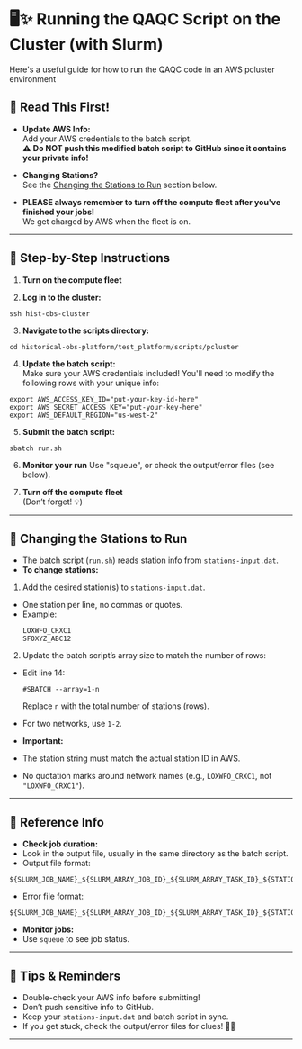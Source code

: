# 🖥️✨ Running the QAQC Script on the Cluster (with Slurm)
Here's a useful guide for how to run the QAQC code in an AWS pcluster environment 

## 📖 Read This First!

- **Update AWS Info:**  
  Add your AWS credentials to the batch script.  
  ⚠️ **Do NOT push this modified batch script to GitHub since it contains your private info!**

- **Changing Stations?**  
  See the [Changing the Stations to Run](#changing-the-stations-to-run) section below.
  
- **PLEASE always remember to turn off the compute fleet after you've finished your jobs!**   
  We get charged by AWS when the fleet is on. 
---

## 🚀 Step-by-Step Instructions

1. **Turn on the compute fleet**  

2. **Log in to the cluster:**  
```
ssh hist-obs-cluster
```
3. **Navigate to the scripts directory:**  
```
cd historical-obs-platform/test_platform/scripts/pcluster

```

4. **Update the batch script:**  
Make sure your AWS credentials included! You'll need to modify the following rows with your unique info: 
```
export AWS_ACCESS_KEY_ID="put-your-key-id-here"
export AWS_SECRET_ACCESS_KEY="put-your-key-here"
export AWS_DEFAULT_REGION="us-west-2"
```
5. **Submit the batch script:**  
```
sbatch run.sh
```
6. **Monitor your run** 
Use "squeue", or check the output/error files (see below).

7. **Turn off the compute fleet**  
(Don’t forget! 💡)

---
## 🔄 Changing the Stations to Run

- The batch script (`run.sh`) reads station info from `stations-input.dat`.
- **To change stations:**
1. Add the desired station(s) to `stations-input.dat`.  
  - One station per line, no commas or quotes.  
  - Example:  
    ```
    LOXWFO_CRXC1
    SFOXYZ_ABC12
    ```
2. Update the batch script’s array size to match the number of rows:  
  - Edit line 14:  
    ```
    #SBATCH --array=1-n
    ```
    Replace `n` with the total number of stations (rows).
  - For two networks, use `1-2`.

- **Important:**  
- The station string must match the actual station ID in AWS.
- No quotation marks around network names (e.g., `LOXWFO_CRXC1`, not `"LOXWFO_CRXC1"`).

---

## 📝 Reference Info

- **Check job duration:**  
- Look in the output file, usually in the same directory as the batch script.
- Output file format:  
 ```
 ${SLURM_JOB_NAME}_${SLURM_ARRAY_JOB_ID}_${SLURM_ARRAY_TASK_ID}_${STATION}_output.txt
 ```
- Error file format:  
 ```
 ${SLURM_JOB_NAME}_${SLURM_ARRAY_JOB_ID}_${SLURM_ARRAY_TASK_ID}_${STATION}_error.txt
 ```

- **Monitor jobs:**  
- Use `squeue` to see job status.

---

## 🌟 Tips & Reminders

- Double-check your AWS info before submitting!
- Don’t push sensitive info to GitHub.
- Keep your `stations-input.dat` and batch script in sync.
- If you get stuck, check the output/error files for clues! 🕵️‍♂️

---
